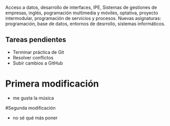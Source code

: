 Acceso a datos, desarrollo de interfaces, IPE, Sistemas de gestiones de empresas, inglés, pogramación multimedia y móviles, optativa, proyecto intermodular, programación de servicios y procesos.
Nuevas asignaturas: programación, base de datos, entornos de desrrollo, sistemas informáticos.

## Tareas pendientes
- Terminar práctica de Git
- Resolver conflictos
- Subir cambios a GitHub

# Primera modificación
- me gusta la música

#Segunda modificación
- no sé qué más poner
